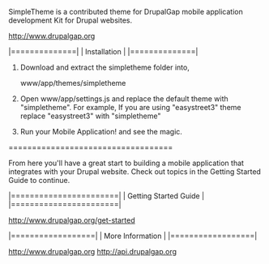 SimpleTheme is a contributed theme for DrupalGap mobile application development
Kit for Drupal websites.

  http://www.drupalgap.org

|==============|
| Installation |
|==============|

1. Download and extract the simpletheme folder into,

     www/app/themes/simpletheme

2. Open www/app/settings.js and replace the default theme with "simpletheme". 
   For example, If you are using "easystreet3" theme replace "easystreet3" 
   with "simpletheme"

3. Run your Mobile Application! and see the magic.

===================================

From here you'll have a great start to building a mobile application that
integrates with your Drupal website. Check out topics in the Getting
Started Guide to continue.

|=======================|
| Getting Started Guide |
|=======================|

http://www.drupalgap.org/get-started

|==================|
| More Information |
|==================|

http://www.drupalgap.org
http://api.drupalgap.org
